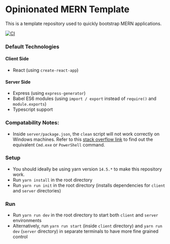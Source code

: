 # Opinionated MERN Template

This is a template repository used to quickly bootstrap MERN applications.

[![CI](https://github.com/Ray-F/mern-template/actions/workflows/ci.yml/badge.svg)](https://github.com/Ray-F/mern-template/actions/workflows/ci.yml)


### Default Technologies

#### Client Side
- React (using `create-react-app`)

#### Server Side
- Express (using `express-generator`)
- Babel ES6 modules (using `import / export` instead of `require()` and `module.exports`)
- Typescript support

### Compatability Notes:
- Inside `server/package.json`, the `clean` script will not work correctly on Windows machines. Refer to this [stack overflow link](https://stackoverflow.com/questions/97875/rm-rf-equivalent-for-windows) to find out the equivalent `Cmd.exe` or `PowerShell` command.

### Setup
- You should ideally be using yarn version `14.5.*` to make this repository work.
- Run `yarn install` in the root directory
- Run `yarn run init` in the root directory (installs dependencies for `client` and `server` directories)

### Run
- Run `yarn run dev` in the root directory to start both `client` and `server` environments
- Alternatively, run `yarn run start` (inside `client` directory) and `yarn run dev` (`server` directory) in separate terminals to have more fine grained control

